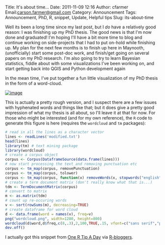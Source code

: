 Title: It's about time...
Date: 2011-11-09 12:16
Author: cfarmer
Email:carson.farmer@gmail.com
Category: Announcement
Tags: Announcement, PhD, R, snippet, Update, Helpful tips
Slug: its-about-time

Well its been a long time since my last post, but I *do* have a
relatively good reason: I was finishing up my PhD thesis. The good news
is that I'm now done and graduated! I'm hoping I'll have a bit more time
to blog and continue working on side-projects that I had to put on-hold
while finishing up. My plan for the next few months is to finish up here
in Maynooth, (unofficially) start some post-doc work, and finish/get
going on several papers on my PhD research. I'm also going to try to
learn Bayesian statistics, fiddle about with some visualizations I've
been working on, and start getting back into QGIS and Python development
again

In the mean time, I've put together a fun little visualization of my
PhD thesis in the form of a word-cloud.
<!--more-->

[![image][]][wordcloud]

This is actually a pretty rough version, and I suspect there are a few
issues with hyphenated words and things like that; but it does give a
pretty good impression of what my thesis is all about, so I'll leave it
at that for now. For those who might be interested (and for my own
reference), the `R` code to generate this figure is here (requires the
`wordcloud` and `tm` packages):

```r
# read in all the lines as a character vector
lines <- readLines('modified.txt')
head(lines)
library(tm) # text mining package
library(wordcloud)
# create a corpus object
corpus <- Corpus(DataframeSource(data.frame(lines)))
# now start processing the text and removing punctuation etc
corpus <- tm_map(corpus, removePunctuation)
corpus <- tm_map(corpus, tolower)
corpus <- tm_map(corpus, function(x) removeWords(x, stopwords("english")))
# create a term document matrix (don't really know what that is...)
tdm <- TermDocumentMatrix(corpus)
# convert to matrix
m <- as.matrix(tdm)
# count up re-occuring words
v <- sort(rowSums(m), decreasing=TRUE)
# create dataframe for word cloud
d <- data.frame(word = names(v), freq=v)
png("wordcloud.png", width=1280, height=800)
wordcloud(d$word,d$freq,c(8,.3),2,100,TRUE,.15, vfont=c("sans serif","plain"))
dev.off()
```

I actually got this snippet from [One R Tip A Day][] via [R-bloggers][].

[image]: |filename|/images/wordcloud-300x280.png "Thesis wordcloud"
[wordcloud]: |filename|/images/wordcloud.png

[One R Tip A Day]: http://onertipaday.blogspot.com/2011/07/word-cloud-in-r.html?utm_source=feedburner&utm_medium=feed&utm_campaign=Feed:+OneRTipADay+(One+R+Tip+A+Day)
[R-bloggers]: http://www.r-bloggers.com/
